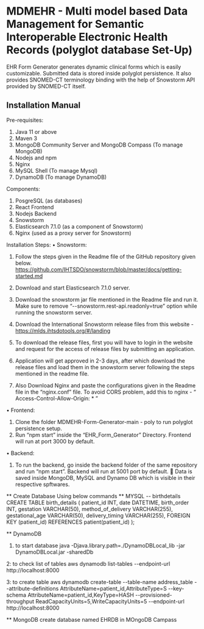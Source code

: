 # MDMEHR - Multi model based Data Management for Semantic Interoperable Electronic Health Records (polyglot database Set-Up)

EHR Form Generator generates dynamic clinical forms which is easily customizable. Submitted data is stored inside polyglot persistence. It also provides SNOMED-CT terminology binding with the help of Snowstorm API provided by SNOMED-CT itself.


## Installation Manual
Pre-requisites: 
1.	Java 11 or above
2.	Maven 3
3.	MongoDB Community Server and MongoDB Compass (To manage MongoDB)
4.	Nodejs and npm
5.	Nginx
6. MySQL Shell (To manage Mysql)
7. DynamoDB (To manage DynamoDB)

Components:
1.	PosgreSQL (as databases)
2.	React Frontend 
3.	Nodejs Backend
4.	Snowstorm
5.	Elasticsearch 7.1.0 (as a component of Snowstorm)
6.	Nginx (used as a proxy server for Snowstorm)

Installation Steps:
•	Snowstorm: 

1.	Follow the steps given in the Readme file of the GitHub repository given below.
https://github.com/IHTSDO/snowstorm/blob/master/docs/getting-started.md

2.	Download and start Elasticsearch 7.1.0 server.
3.	Download the snowstorm jar file mentioned in the Readme file and run it. Make sure to remove “--snowstorm.rest-api.readonly=true” option while running the snowstorm server.
4.	Download the International Snowstorm release files from this website -https://mlds.ihtsdotools.org/#/landing

5.	To download the release files, first you will have to login in the website and request for the access of release files by submitting an application.
6.	Application will get approved in 2-3 days, after which download the release files and load them in the snowstorm server following the steps mentioned in the readme file.
7.	Also Download Nginx and paste the configurations given in the Readme file in the “nginx.conf” file. To avoid CORS problem, add this to nginx - 
“ Access-Control-Allow-Origin: * ” 

•	Frontend: 
1.	Clone the folder MDMEHR-Form-Generator-main - poly to run polyglot persistence setup.
2.	Run “npm start” inside the “EHR_Form_Generator” Directory. Frontend will run at port 3000 by default.

•	Backend:
1.	To run the backend, go inside the backend folder of the same repository and run “npm start”. Backend will run at 5001 port by default.
	Data is saved inside MongoDB, MySQL and Dynamo DB which is visible in their respective spftwares.

** Create Database Using below commands
** MYSQL
-- birthdetails
CREATE TABLE birth_details (
    patient_id INT,
    date DATETIME,
    birth_order INT,
    gestation VARCHAR(50),
    method_of_delivery VARCHAR(255),
    gestational_age VARCHAR(50),
    delivery_timing VARCHAR(255),
    FOREIGN KEY (patient_id) REFERENCES patient(patient_id)
);

** DynamoDB
1. to start database
java -Djava.library.path=./DynamoDBLocal_lib -jar DynamoDBLocal.jar -sharedDb

2: to check list of tables
aws dynamodb list-tables --endpoint-url http://localhost:8000

3: to create table
aws dynamodb create-table --table-name address_table --attribute-definitions AttributeName=patient_id,AttributeType=S --key-schema AttributeName=patient_id,KeyType=HASH --provisioned-throughput ReadCapacityUnits=5,WriteCapacityUnits=5 --endpoint-url http://localhost:8000

** MongoDB
create database named EHRDB in MOngoDB Campass